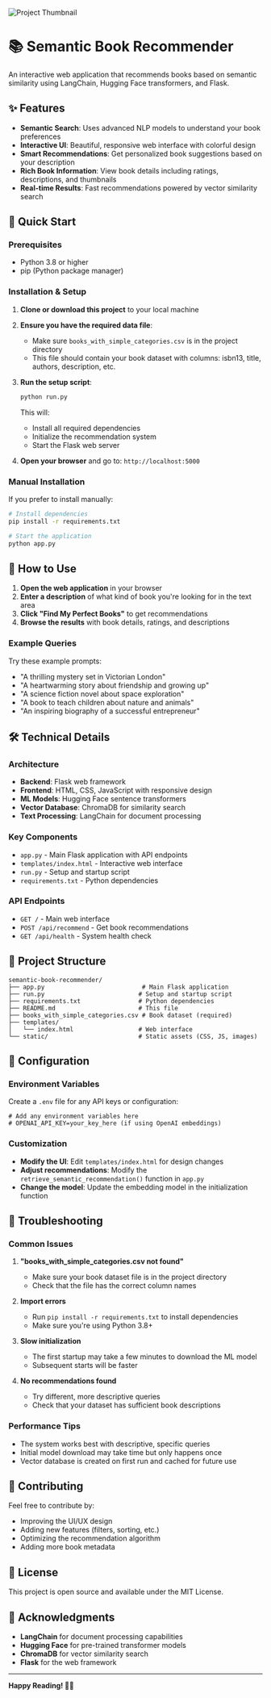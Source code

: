 ![Project Thumbnail]("C:\Users\ABCD\Downloads\Designer.jpeg")
# 📚 Semantic Book Recommender

An interactive web application that recommends books based on semantic similarity using LangChain, Hugging Face transformers, and Flask.

## ✨ Features

- **Semantic Search**: Uses advanced NLP models to understand your book preferences
- **Interactive UI**: Beautiful, responsive web interface with colorful design
- **Smart Recommendations**: Get personalized book suggestions based on your description
- **Rich Book Information**: View book details including ratings, descriptions, and thumbnails
- **Real-time Results**: Fast recommendations powered by vector similarity search

## 🚀 Quick Start

### Prerequisites

- Python 3.8 or higher
- pip (Python package manager)

### Installation & Setup

1. **Clone or download this project** to your local machine

2. **Ensure you have the required data file**:
   - Make sure `books_with_simple_categories.csv` is in the project directory
   - This file should contain your book dataset with columns: isbn13, title, authors, description, etc.

3. **Run the setup script**:
   ```bash
   python run.py
   ```
   
   This will:
   - Install all required dependencies
   - Initialize the recommendation system
   - Start the Flask web server

4. **Open your browser** and go to: `http://localhost:5000`

### Manual Installation

If you prefer to install manually:

```bash
# Install dependencies
pip install -r requirements.txt

# Start the application
python app.py
```

## 🎯 How to Use

1. **Open the web application** in your browser
2. **Enter a description** of what kind of book you're looking for in the text area
3. **Click "Find My Perfect Books"** to get recommendations
4. **Browse the results** with book details, ratings, and descriptions

### Example Queries

Try these example prompts:

- "A thrilling mystery set in Victorian London"
- "A heartwarming story about friendship and growing up"
- "A science fiction novel about space exploration"
- "A book to teach children about nature and animals"
- "An inspiring biography of a successful entrepreneur"

## 🛠️ Technical Details

### Architecture

- **Backend**: Flask web framework
- **Frontend**: HTML, CSS, JavaScript with responsive design
- **ML Models**: Hugging Face sentence transformers
- **Vector Database**: ChromaDB for similarity search
- **Text Processing**: LangChain for document processing

### Key Components

- `app.py` - Main Flask application with API endpoints
- `templates/index.html` - Interactive web interface
- `run.py` - Setup and startup script
- `requirements.txt` - Python dependencies

### API Endpoints

- `GET /` - Main web interface
- `POST /api/recommend` - Get book recommendations
- `GET /api/health` - System health check

## 📁 Project Structure

```
semantic-book-recommender/
├── app.py                           # Main Flask application
├── run.py                          # Setup and startup script
├── requirements.txt                # Python dependencies
├── README.md                       # This file
├── books_with_simple_categories.csv # Book dataset (required)
├── templates/
│   └── index.html                  # Web interface
└── static/                         # Static assets (CSS, JS, images)
```

## 🔧 Configuration

### Environment Variables

Create a `.env` file for any API keys or configuration:

```env
# Add any environment variables here
# OPENAI_API_KEY=your_key_here (if using OpenAI embeddings)
```

### Customization

- **Modify the UI**: Edit `templates/index.html` for design changes
- **Adjust recommendations**: Modify the `retrieve_semantic_recommendation()` function in `app.py`
- **Change the model**: Update the embedding model in the initialization function

## 🚨 Troubleshooting

### Common Issues

1. **"books_with_simple_categories.csv not found"**
   - Make sure your book dataset file is in the project directory
   - Check that the file has the correct column names

2. **Import errors**
   - Run `pip install -r requirements.txt` to install dependencies
   - Make sure you're using Python 3.8+

3. **Slow initialization**
   - The first startup may take a few minutes to download the ML model
   - Subsequent starts will be faster

4. **No recommendations found**
   - Try different, more descriptive queries
   - Check that your dataset has sufficient book descriptions

### Performance Tips

- The system works best with descriptive, specific queries
- Initial model download may take time but only happens once
- Vector database is created on first run and cached for future use

## 🤝 Contributing

Feel free to contribute by:
- Improving the UI/UX design
- Adding new features (filters, sorting, etc.)
- Optimizing the recommendation algorithm
- Adding more book metadata

## 📄 License

This project is open source and available under the MIT License.

## 🙏 Acknowledgments

- **LangChain** for document processing capabilities
- **Hugging Face** for pre-trained transformer models
- **ChromaDB** for vector similarity search
- **Flask** for the web framework

---

**Happy Reading! 📖✨**
